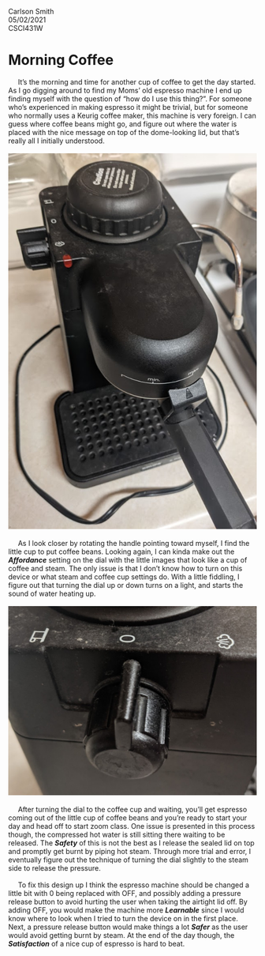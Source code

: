 Carlson Smith <br />
05/02/2021<br />
CSCI431W<br />

# Morning Coffee

&nbsp;&nbsp;&nbsp;&nbsp;&nbsp;It’s the morning and time for another cup of coffee to get the day started.  As I go digging around to find my Moms’ old espresso machine I end up finding myself with the question of “how do I use this thing?”.  For someone who’s experienced in making espresso it might be trivial, but for someone who normally uses a Keurig coffee maker, this machine is very foreign.  I can guess where coffee beans might go, and figure out where the water is placed with the nice message on top of the dome-looking lid, but that’s really all I initially understood.<br />
<br />
![image](assets/espressoMachine.jpg)<br />
<br />
&nbsp;&nbsp;&nbsp;&nbsp;&nbsp;As I look closer by rotating the handle pointing toward myself, I find the little cup to put coffee beans.  Looking again, I can kinda make out the ***Affordance*** setting on the dial with the little images that look like a cup of coffee and steam.  The only issue is that I don’t know how to turn on this device or what steam and coffee cup settings do.  With a little fiddling, I figure out that turning the dial up or down turns on a light, and starts the sound of water heating up.<br />
<br />
![image](assets/coffeeSetting.jpg)<br />
<br />
&nbsp;&nbsp;&nbsp;&nbsp;&nbsp;After turning the dial to the coffee cup and waiting, you’ll get espresso coming out of the little cup of coffee beans and you’re ready to start your day and head off to start zoom class.  One issue is presented in this process though, the compressed hot water is still sitting there waiting to be released.  The ***Safety*** of this is not the best as I release the sealed lid on top and promptly get burnt by piping hot steam.  Through more trial and error, I eventually figure out the technique of turning the dial slightly to the steam side to release the pressure.<br />
<br />
&nbsp;&nbsp;&nbsp;&nbsp;&nbsp;To fix this design up I think the espresso machine should be changed a little bit with 0 being replaced with OFF, and possibly adding a pressure release button to avoid hurting the user when taking the airtight lid off.  By adding OFF, you would make the machine more ***Learnable*** since I would know where to look when I tried to turn the device on in the first place.  Next, a pressure release button would make things a lot ***Safer*** as the user would avoid getting burnt by steam.  At the end of the day though, the ***Satisfaction*** of a nice cup of espresso is hard to beat. <br />


